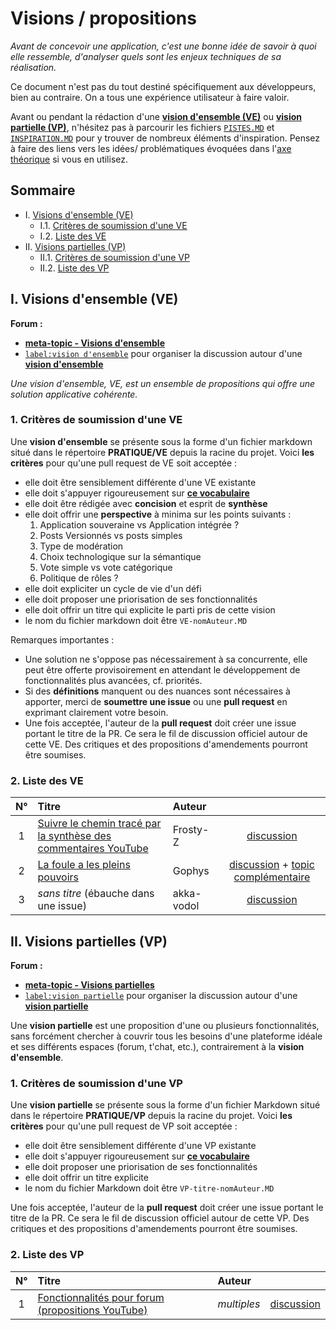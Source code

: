 Visions / propositions
======================

*Avant de concevoir une application, c'est une bonne idée de savoir à quoi elle ressemble, d'analyser quels sont les enjeux techniques de sa réalisation.*  

Ce document n'est pas du tout destiné spécifiquement aux développeurs, bien au contraire. On a tous une expérience utilisateur à faire valoir.

Avant ou pendant la rédaction d'une [**vision d'ensemble (VE)**](#I)  ou [**vision partielle (VP)**](#II), n'hésitez pas à parcourir les fichiers [`PISTES.MD`](../THEORIE/PISTES.MD) et [`INSPIRATION.MD`](../THEORIE/INSPIRATION.MD) pour y trouver de nombreux éléments d'inspiration. Pensez à faire des liens vers les idées/ problématiques évoquées dans l'[axe théorique](../THEORIE) si vous en utilisez.

Sommaire
--------

- I. [Visions d'ensemble (VE)](#I)
  - I.1. [Critères de soumission d'une VE](#I.1)
  - I.2. [Liste des VE](#I.2)
- II. [Visions partielles (VP)](#II)
  - II.1. [Critères de soumission d'une VP](#II.1)
  - II.2. [Liste des VP](#II.2)


<a name="I"></a>
I. Visions d'ensemble (VE)
---------------------------

**Forum :**
- [**meta-topic - Visions d'ensemble**](https://github.com/sveinburne/lets-play-science/issues/41)  
- [`label:vision d'ensemble`](https://github.com/sveinburne/lets-play-science/issues?q=label%3A%22vision+d%27ensemble%22) pour organiser la discussion autour d'une [**vision d'ensemble**](#I)

*Une vision d'ensemble, VE, est un ensemble de propositions qui offre une solution applicative cohérente.*

<a name="I.1"></a>
### 1. Critères de soumission d'une VE
Une **vision d'ensemble** se présente sous la forme d'un fichier markdown situé dans le répertoire **PRATIQUE/VE** depuis la racine du projet. Voici **les critères** pour qu'une pull request de VE soit acceptée :
- elle doit être sensiblement différente d'une VE existante
- elle doit s'appuyer rigoureusement sur [**ce vocabulaire**](../DEFINITIONS.MD)
- elle doit être rédigée avec **concision** et esprit de **synthèse**
- elle doit offrir une **perspective** à minima sur les points suivants :
  1. Application souveraine vs Application intégrée ?
  2. Posts Versionnés vs posts simples
  3. Type de modération
  4. Choix technologique sur la sémantique
  5. Vote simple vs vote catégorique
  6. Politique de rôles ?
- elle doit expliciter un cycle de vie d'un défi
- elle doit proposer une priorisation de ses fonctionnalités
- elle doit offrir un titre qui explicite le parti pris de cette vision
- le nom du fichier markdown doit être `VE-nomAuteur.MD`

Remarques importantes :
- Une solution ne s'oppose pas nécessairement à sa concurrente, elle peut être offerte provisoirement en attendant le développement de fonctionnalités plus avancées, cf. priorités.
- Si des **définitions** manquent ou des nuances sont nécessaires à apporter, merci de **soumettre une issue** ou une **pull request** en exprimant clairement votre besoin.
- Une fois acceptée, l'auteur de la **pull request** doit créer une issue portant le titre de la PR. Ce sera le fil de discussion officiel autour de cette VE. Des critiques et des propositions d'amendements pourront être soumises.

<a name="I.2"></a>
### 2. Liste des VE

|N°   |Titre |Auteur |     |
|:---:|:-----|:------|:----:|
|1|[Suivre le chemin tracé par la synthèse des commentaires YouTube](VE/VE-Frosty-Z.MD)|Frosty-Z|[discussion](https://github.com/sveinburne/lets-play-science/issues/75)|
|2|[La foule a les pleins pouvoirs](VE/VE-Gophys.MD)|Gophys|[discussion](https://github.com/sveinburne/lets-play-science/issues/76) + [topic complémentaire](https://github.com/sveinburne/lets-play-science/issues/48)|
|3|*sans titre* (ébauche dans une issue)|akka-vodol|[discussion](https://github.com/sveinburne/lets-play-science/issues/36)|

<a name="II"></a>
II. Visions partielles (VP)
---------------------------

**Forum :**
- [**meta-topic - Visions partielles**](https://github.com/sveinburne/lets-play-science/issues/77)
- [`label:vision partielle`](https://github.com/sveinburne/lets-play-science/issues?q=label%3A%22vision+partielle%22) pour organiser la discussion autour d'une [**vision partielle**](#II)

Une **vision partielle** est une proposition d'une ou plusieurs fonctionnalités, sans forcément chercher à couvrir tous les besoins d'une plateforme idéale et ses différents espaces (forum, t'chat, etc.), contrairement à la **vision d'ensemble**.

<a name="II.1"></a>
### 1. Critères de soumission d'une VP
Une **vision partielle** se présente sous la forme d'un fichier Markdown situé dans le répertoire **PRATIQUE/VP** depuis la racine du projet. Voici **les critères** pour qu'une pull request de VP soit acceptée :
- elle doit être sensiblement différente d'une VP existante
- elle doit s'appuyer rigoureusement sur [**ce vocabulaire**](../DEFINITIONS.MD)
- elle doit proposer une priorisation de ses fonctionnalités
- elle doit offrir un titre explicite
- le nom du fichier Markdown doit être `VP-titre-nomAuteur.MD`

Une fois acceptée, l'auteur de la **pull request** doit créer une issue portant le titre de la PR. Ce sera le fil de discussion officiel autour de cette VP. Des critiques et des propositions d'amendements pourront être soumises.

<a name="II.2"></a>
### 2. Liste des VP

|N°   |Titre |Auteur|     |
|:---:|:-----|:-----|:----:|
|1|[Fonctionnalités pour forum (propositions YouTube)](VP/VP-forum%20(propositions%20Youtube))|*multiples*|[discussion](https://github.com/sveinburne/lets-play-science/issues/78)|
